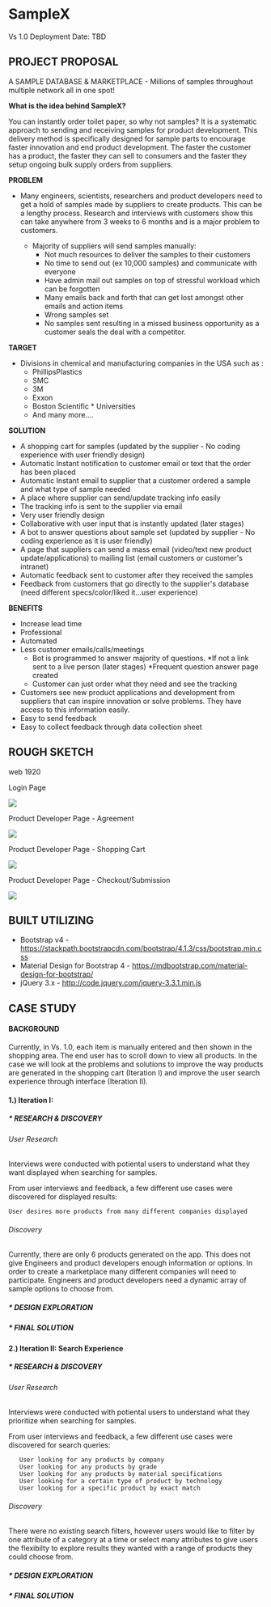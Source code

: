 # SampleX 

Vs 1.0 Deployment Date: TBD


## PROJECT PROPOSAL

A SAMPLE DATABASE & MARKETPLACE - Millions of samples throughout multiple network all in one spot!

**What is the idea behind SampleX?**

   You can instantly order toilet paper, so why not samples? It is a systematic approach to sending and receiving samples for    product development. This delivery method is specifically designed for sample parts to encourage faster innovation and end    product development. The faster the customer has a product, the faster they can sell to consumers and the faster they setup    ongoing bulk supply orders from suppliers. 

**PROBLEM**
* Many engineers, scientists, researchers and product developers need to get a hold of samples made by suppliers to      create  products. This can be a lengthy process. Research and  interviews with customers show this can take anywhere from 3 weeks      to 6 months and is a major problem to customers.

   * Majority of suppliers will send samples manually:
       * Not much resources to deliver the samples to their customers
       * No time to send out (ex 10,000 samples) and communicate with everyone
       * Have admin mail out samples on top of stressful workload which can be forgotten
       * Many emails back and forth that can get lost amongst other emails and action items
       * Wrong samples set
       * No samples sent resulting in a missed business opportunity as a customer seals the deal with a competitor.

**TARGET**
   * Divisions in chemical and manufacturing companies in the USA such as :
       * PhillipsPlastics
       * SMC
       * 3M 
       * Exxon
       * Boston Scientific
    * Universities
       * And many more….


**SOLUTION**
   * A shopping cart for samples (updated by the supplier - No coding experience with user friendly design)
   * Automatic Instant notification to customer email or text that the order has been placed
   * Automatic Instant email to supplier that a customer ordered a sample and what type of sample needed
   * A place where supplier can send/update tracking info easily
   * The tracking info is sent to the supplier via email
   * Very user friendly design
   * Collaborative with user input that is instantly updated  (later stages)
   * A bot to answer questions about sample set (updated by supplier - No coding experience as it is user friendly) 
   * A page that suppliers can send a mass email (video/text new product update/applications)  to mailing list (email customers or customer's intranet) 
   * Automatic feedback sent to customer after they received the samples
   * Feedback from customers that go directly to the supplier's database (need different specs/color/liked it…user experience)

**BENEFITS**

   * Increase lead time
   * Professional 
   * Automated 
   * Less customer emails/calls/meetings
       * Bot is programmed to answer majority of questions. 
           *If not a link sent to a live person (later stages)
           *Frequent question answer page created
       * Customer can just order what they need and see the tracking
   * Customers see new product applications and development from suppliers that can inspire innovation or solve problems. They have access to this information easily.
   * Easy to send feedback
   * Easy to collect feedback through data collection sheet

## ROUGH SKETCH

web 1920

Login Page

![](ReadME_img/FW1.png)

Product Developer Page - Agreement

![](ReadME_img/FW2.png)

Product Developer Page - Shopping Cart

![](ReadME_img/FW3.png)

Product Developer Page - Checkout/Submission 


![](ReadME_img/FW4.png)

## BUILT UTILIZING
* Bootstrap v4 - https://stackpath.bootstrapcdn.com/bootstrap/4.1.3/css/bootstrap.min.css 
* Material Design for Bootstrap 4 - https://mdbootstrap.com/material-design-for-bootstrap/ 
* jQuery 3.x - http://code.jquery.com/jquery-3.3.1.min.js


## CASE STUDY

#### BACKGROUND
   Currently, in Vs. 1.0, each item is manually entered and then shown in the shopping area. The end user has to scroll down to view all products. In the case we will look at the problems and solutions to improve the way products are generated in the  shopping cart (Iteration I) and improve the user search experience through interface (Iteration II). 


#### 1.) Iteration I:

##### * RESEARCH & DISCOVERY 

###### User Research

Interviews were conducted with potiental users to understand what they want displayed when searching for samples.

From user interviews and feedback, a few different use cases were discovered for displayed results:
   
   ```
   User desires more products from many different companies displayed
   
   ```

###### Discovery
Currently, there are only 6 products generated on the app. This does not give Engineers and product developers enough information or options. In order to create a marketplace many different companies will need to participate. Engineers and product developers need a dynamic array of sample options to choose from. 

##### * DESIGN EXPLORATION

##### * FINAL SOLUTION

#### 2.) Iteration II: Search Experience

##### * RESEARCH & DISCOVERY 

###### User Research 

   Interviews were conducted with potiental users to understand what they prioritize when searching for samples.

   From user interviews and feedback, a few different use cases were discovered for search queries:
```
   User looking for any products by company
   User looking for any products by grade
   User looking for any products by material specifications
   User looking for a certain type of product by technology
   User looking for a specific product by exact match
```

###### Discovery
There were no existing search filters, however users would like to filter by one attribute of a category at a time or select many attributes to give users the flexibilty to explore results they wanted with a range of products they could choose from. 

##### * DESIGN EXPLORATION

##### * FINAL SOLUTION

